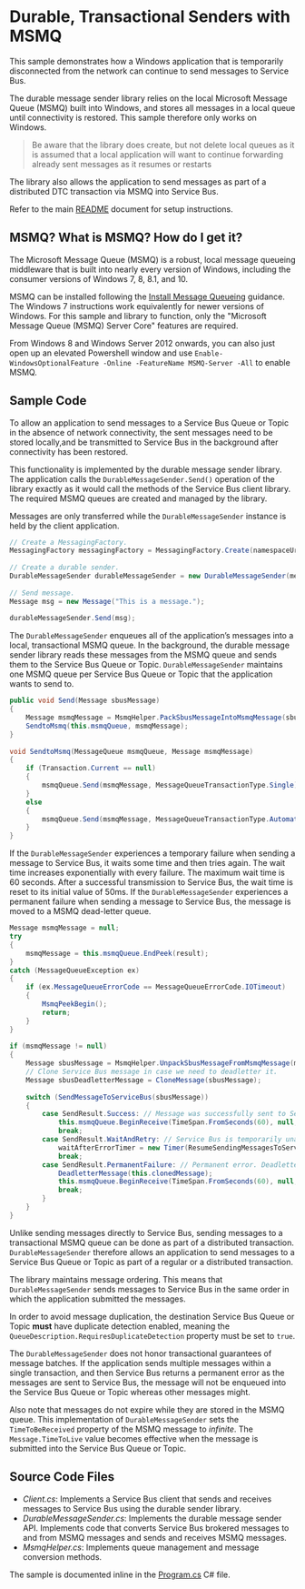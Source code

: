 # Durable, Transactional Senders with MSMQ

This sample demonstrates how a Windows application that is temporarily
disconnected from the network can continue to send messages to Service Bus.
 
The durable message sender library relies on the local Microsoft Message Queue
(MSMQ) built into Windows, and stores all messages in a local queue until
connectivity is restored. This sample therefore only works on Windows. 

> Be aware that the library does create, but not delete local queues as it is
assumed that a local application will want to continue forwarding already sent
messages as it resumes or restarts 

The library also allows the application to send messages as part of a
distributed DTC transaction via MSMQ into Service Bus.

Refer to the main [README](../README.md) document for setup instructions.

## MSMQ? What is MSMQ? How do I get it?

The Microsoft Message Queue (MSMQ) is a robust, local message queueing
middleware that is built into nearly every version of Windows, including the
consumer versions of Windows 7, 8, 8.1, and 10. 

MSMQ can be installed following the [Install Message Queueing][1] guidance. The
Windows 7 instructions work equivalently for newer versions of Windows. For this
sample and library to function, only the "Microsoft Message Queue (MSMQ) Server
Core" features are required.   

From Windows 8 and Windows Server 2012 onwards, you can also just open up an
elevated Powershell window and use ```Enable-WindowsOptionalFeature -Online
-FeatureName MSMQ-Server -All``` to enable MSMQ.     

## Sample Code 

To allow an application to send messages to a Service Bus Queue or Topic in the
absence of network connectivity, the sent messages need to be stored locally,and
be transmitted to Service Bus in the background after connectivity has been
restored. 

This functionality is implemented by the durable message sender library. The
application calls the ```DurableMessageSender.Send()``` operation of the library
exactly as it would call the methods of the Service Bus client library. The
required MSMQ queues are created and managed by the library.  

Messages are only transferred while the ```DurableMessageSender``` instance is
held by the client application. 


```C#
// Create a MessagingFactory. 
MessagingFactory messagingFactory = MessagingFactory.Create(namespaceUri, tokenProvider); 
 
// Create a durable sender. 
DurableMessageSender durableMessageSender = new DurableMessageSender(messagingFactory, queueName); 
 
// Send message. 
Message msg = new Message("This is a message."); 
 
durableMessageSender.Send(msg);
```
 
The ```DurableMessageSender``` enqueues all of the application’s messages into a local, transactional MSMQ queue. In the 
background, the durable message sender library reads these messages from the MSMQ queue and sends them to the Service Bus 
Queue or Topic. ```DurableMessageSender``` maintains one MSMQ queue per Service Bus Queue or Topic that the application 
wants to send to.

```C#
public void Send(Message sbusMessage) 
{ 
    Message msmqMessage = MsmqHelper.PackSbusMessageIntoMsmqMessage(sbusMessage); 
    SendtoMsmq(this.msmqQueue, msmqMessage); 
} 
 
void SendtoMsmq(MessageQueue msmqQueue, Message msmqMessage) 
{ 
    if (Transaction.Current == null) 
    { 
        msmqQueue.Send(msmqMessage, MessageQueueTransactionType.Single); 
    } 
    else 
    { 
        msmqQueue.Send(msmqMessage, MessageQueueTransactionType.Automatic); 
    } 
} 
``` 
 

If the ```DurableMessageSender``` experiences a temporary failure when sending a message to Service Bus, it waits some time and 
then tries again. The wait time increases exponentially with every failure. The maximum wait time is 60 seconds. After a successful 
transmission to Service Bus, the wait time is reset to its initial value of 50ms. If the ```DurableMessageSender```  experiences 
a permanent failure when sending a message to Service Bus, the message is moved to a MSMQ dead-letter queue.

```C#
Message msmqMessage = null; 
try 
{ 
    msmqMessage = this.msmqQueue.EndPeek(result); 
} 
catch (MessageQueueException ex) 
{ 
    if (ex.MessageQueueErrorCode == MessageQueueErrorCode.IOTimeout) 
    { 
        MsmqPeekBegin(); 
        return; 
    } 
} 
 
if (msmqMessage != null) 
{ 
    Message sbusMessage = MsmqHelper.UnpackSbusMessageFromMsmqMessage(msmqMessage); 
    // Clone Service Bus message in case we need to deadletter it. 
    Message sbusDeadletterMessage = CloneMessage(sbusMessage); 
 
    switch (SendMessageToServiceBus(sbusMessage)) 
    { 
        case SendResult.Success: // Message was successfully sent to Service Bus. Remove MSMQ message from MSMQ queue. 
            this.msmqQueue.BeginReceive(TimeSpan.FromSeconds(60), null, MsmqOnReceiveComplete); 
            break; 
        case SendResult.WaitAndRetry: // Service Bus is temporarily unavailable. Wait. 
            waitAfterErrorTimer = new Timer(ResumeSendingMessagesToServiceBus, null, timerWaitTimeInMilliseconds, Timeout.Infinite); 
            break; 
        case SendResult.PermanentFailure: // Permanent error. Deadletter MSMQ message. 
            DeadletterMessage(this.clonedMessage); 
            this.msmqQueue.BeginReceive(TimeSpan.FromSeconds(60), null, MsmqOnReceiveComplete); 
            break; 
        } 
    } 
}
``` 
  

Unlike sending messages directly to Service Bus, sending messages to a transactional MSMQ queue can be done as part of a distributed 
transaction. ```DurableMessageSender``` therefore allows an application to send messages to a Service Bus Queue or Topic as 
part of a regular or a distributed transaction.

The library maintains message ordering. This means that ```DurableMessageSender``` sends messages to Service Bus in the same 
order in which the application submitted the messages.

In order to avoid message duplication, the destination Service Bus Queue or Topic **must** have duplicate detection enabled, 
meaning the ```QueueDescription.RequiresDuplicateDetection``` property must be set to ```true```.

The ```DurableMessageSender``` does not honor transactional guarantees of message batches. If the application sends multiple 
messages within a single transaction, and then Service Bus returns a permanent error as the messages are sent to Service Bus, 
the message will not be enqueued into the Service Bus Queue or Topic whereas other messages might.

Also note that messages do not expire while they are stored in the MSMQ queue. This implementation of ```DurableMessageSender``` 
sets the ```TimeToBeReceived``` property of the MSMQ message to *infinite*. The ```Message.TimeToLive``` value 
becomes effective when the message is submitted into the Service Bus Queue or Topic.  

## Source Code Files
* *Client.cs*: Implements a Service Bus client that sends and receives messages to Service Bus using the durable sender library.
* *DurableMessageSender.cs*: Implements the durable message sender API. Implements code that converts Service Bus brokered messages 
  to and from MSMQ messages and sends and receives MSMQ messages.
* *MsmqHelper.cs*: Implements queue management and message conversion methods.

The sample is documented inline in the [Program.cs](Program.cs) C# file.



[1]: https://technet.microsoft.com/library/cc730960.aspx